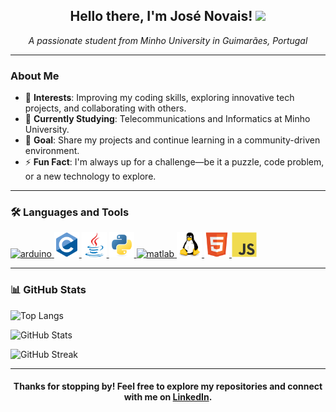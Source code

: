 <h2 align="center">Hello there, I'm José Novais! <img src="https://media.giphy.com/media/hvRJCLFzcasrR4ia7z/giphy.gif" width="28"></h2>

<p align="center">
  <em>A passionate student from Minho University in Guimarães, Portugal</em>
</p>

---

### About Me
- 👀 **Interests**: Improving my coding skills, exploring innovative tech projects, and collaborating with others.
- 🌱 **Currently Studying**: Telecommunications and Informatics at Minho University.
- 💞️ **Goal**: Share my projects and continue learning in a community-driven environment.
- ⚡ **Fun Fact**: I'm always up for a challenge—be it a puzzle, code problem, or a new technology to explore.

---

### 🛠 Languages and Tools
<p align="left">
  <!-- Arduino -->
  <a href="https://www.arduino.cc/" target="_blank" rel="noreferrer">
    <img src="https://cdn.worldvectorlogo.com/logos/arduino-1.svg" alt="arduino" width="40" height="40"/>
  </a>
  <!-- C -->
  <a href="https://www.cprogramming.com/" target="_blank" rel="noreferrer">
    <img src="https://raw.githubusercontent.com/devicons/devicon/master/icons/c/c-original.svg" alt="c" width="40" height="40"/>
  </a>
  <!-- Java -->
  <a href="https://www.java.com" target="_blank" rel="noreferrer">
    <img src="https://raw.githubusercontent.com/devicons/devicon/master/icons/java/java-original.svg" alt="java" width="40" height="40"/>
  </a>
  <!-- Python -->
  <a href="https://www.python.org" target="_blank" rel="noreferrer">
    <img src="https://raw.githubusercontent.com/devicons/devicon/master/icons/python/python-original.svg" alt="python" width="40" height="40"/>
  </a>
  <!-- MATLAB -->
  <a href="https://www.mathworks.com/" target="_blank" rel="noreferrer">
    <img src="https://upload.wikimedia.org/wikipedia/commons/2/21/Matlab_Logo.png" alt="matlab" width="40" height="40"/>
  </a>
  <!-- Linux -->
  <a href="https://www.linux.org/" target="_blank" rel="noreferrer">
    <img src="https://raw.githubusercontent.com/devicons/devicon/master/icons/linux/linux-original.svg" alt="linux" width="40" height="40"/>
  </a>
  <!-- HTML -->
  <a href="https://developer.mozilla.org/en-US/docs/Web/HTML" target="_blank" rel="noreferrer">
    <img src="https://raw.githubusercontent.com/devicons/devicon/master/icons/html5/html5-original.svg" alt="html5" width="40" height="40"/>
  </a>
  <!-- JavaScript -->
  <a href="https://developer.mozilla.org/en-US/docs/Web/JavaScript" target="_blank" rel="noreferrer">
    <img src="https://raw.githubusercontent.com/devicons/devicon/master/icons/javascript/javascript-original.svg" alt="javascript" width="40" height="40"/>
  </a>
</p>

---

### 📊 GitHub Stats
<p align="left">
  <img height="170" src="https://github-readme-stats.vercel.app/api/top-langs?username=josenovais97&show_icons=true&locale=en&layout=compact" alt="Top Langs" />
</p>
<p align="left">
  <img height="170" src="https://github-readme-stats.vercel.app/api?username=josenovais97&show_icons=true&locale=en" alt="GitHub Stats" />
</p>
<p align="left">
  <img height="170" src="https://github-readme-streak-stats.herokuapp.com/?user=josenovais97&" alt="GitHub Streak" />
</p>

---

<h4 align="center">
  Thanks for stopping by! Feel free to explore my repositories and connect with me on <a href="https://www.linkedin.com/in/jose-novais97/">LinkedIn</a>.
</h4>

<!---
josenovais97/josenovais97 is a ✨ special ✨ repository because its `README.md` (this file) appears on your GitHub profile.
--->
